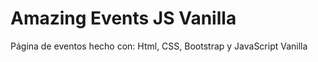 # Amazing Events JS Vanilla
 Página de eventos hecho con: Html, CSS, Bootstrap y JavaScript Vanilla
